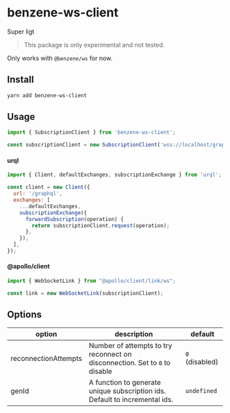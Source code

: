 # benzene-ws-client

Super ligt

> This package is only experimental and not tested.

Only works with `@benzene/ws` for now.

## Install

```bash
yarn add benzene-ws-client
```

## Usage

```js
import { SubscriptionClient } from 'benzene-ws-client';

const subscriptionClient = new SubscriptionClient('wss://localhost/graphql', options);
```

#### urql

```js
import { Client, defaultExchanges, subscriptionExchange } from 'urql';

const client = new Client({
  url: '/graphql',
  exchanges: [
    ...defaultExchanges,
    subscriptionExchange({
      forwardSubscription(operation) {
        return subscriptionClient.request(operation);
      },
    }),
  ],
});
```

#### @apollo/client

```js
import { WebSocketLink } from "@apollo/client/link/ws";

const link = new WebSocketLink(subscriptionClient);
```

## Options

| option | description | default |
| --- | --- | --- |
| reconnectionAttempts | Number of attempts to try reconnect on disconnection. Set to `0` to disable | `0` (disabled) |
| genId | A function to generate unique subscription ids. Default to incremental ids. | `undefined` |


